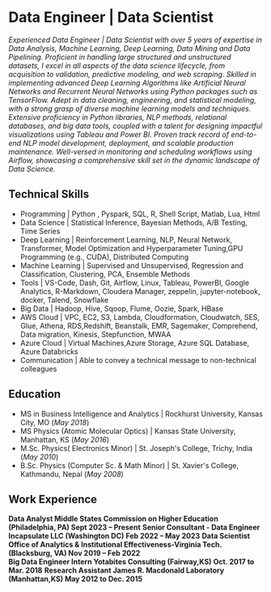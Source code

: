 # Data Engineer | Data Scientist
*Experienced  Data Engineer | Data Scientist with over 5 years of expertise in Data Analysis, Machine Learning, Deep Learning, Data Mining and Data Pipelining. Proficient in handling large structured and unstructured datasets, I excel in all aspects of the data science lifecycle, from acquisition to validation, predictive modeling, and web scraping. Skilled in implementing advanced Deep Learning Algorithms like Artificial Neural Networks and Recurrent Neural Networks using Python packages such as TensorFlow. Adept in data cleaning, engineering, and statistical modeling, with a strong grasp of diverse machine learning models and techniques. Extensive proficiency in Python libraries, NLP methods, relational databases, and big data tools, coupled with a talent for designing impactful visualizations using Tableau and Power BI. Proven track record of end-to-end NLP model development, deployment, and scalable production maintenance. Well-versed in monitoring and scheduling workflows using Airflow, showcasing a comprehensive skill set in the dynamic landscape of Data Science.*

## Technical Skills
- Programming | Python , Pyspark, SQL, R, Shell Script, Matlab, Lua, Html
- Data Science | Statistical Inference, Bayesian Methods, A/B Testing, Time Series
- Deep Learning | Reinforcement Learning, NLP, Neural Network, Transformer, Model Optimization and Hyperparameter Tuning,GPU Programming (e.g., CUDA), Distributed Computing
- Machine Learning | Supervised and Unsupervised, Regression and Classification, Clustering, PCA, Ensemble Methods
- Tools | VS-Code, Dash, Git, Airflow, Linux, Tableau, PowerBI, Google Analytics, R-Markdown, Cloudera Manager, zeppelin, jupyter-notebook, docker, Talend, Snowflake
- Big Data | Hadoop, Hive, Sqoop, Flume, Oozie, Spark, HBase
- AWS Cloud | VPC, EC2, S3, Lambda, Cloudformation, Cloudwatch, SES, Glue, Athena, RDS,Redshift, Beanstalk, EMR, Sagemaker, Comprehend, Data migration, Kinesis, Stepfunction, MWAA
- Azure Cloud | Virtual Machines,Azure Storage, Azure SQL Database, Azure Databricks
- Communication | Able to convey a technical message to non-technical colleagues

## Education
- MS in Business Intelligence and Analytics | Rockhurst University, Kansas City, MO (_May 2018_)					
- MS Physics (Atomic Molecular Optics)	| Kansas State University, Manhattan, KS (_May 2016_) 			        		
- M.Sc. Physics( Electronics Minor) | St. Joseph's College, Trichy, India (_May 2010_)
- B.Sc. Physics  (Computer Sc. & Math Minor) | St. Xavier's College, Kathmandu, Nepal (_May 2008_)

## Work Experience
**Data Analyst             Middle States Commission on Higher Education (Philadelphia, PA)               Sept 2023 – Present** 
**Senior Consultant - Data Engineer             Incapsulate LLC (Washington DC)               Feb 2022 – May 2023** 
**Data Scientist                     Office of Analytics & Institutional Effectiveness-Virginia Tech. (Blacksburg, VA)                Nov 2019 – Feb 2022**   
**Big Data Engineer Intern                  Yotabites Consulting (Fairway,KS)                                          Oct. 2017 to Mar. 2018** 
**Research Assistant                             James R. Macdonald Laboratory (Manhattan,KS)                   May 2012 to Dec. 2015**



